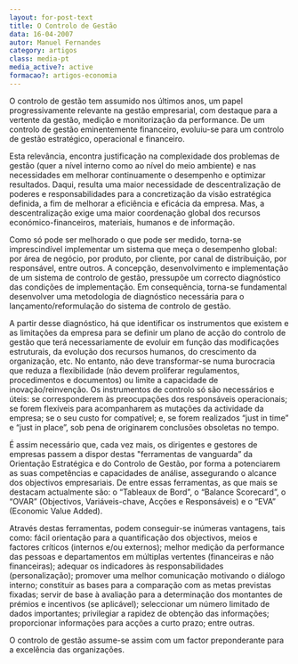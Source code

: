 ```yaml
---
layout: for-post-text
title: O Controlo de Gestão
data: 16-04-2007
autor: Manuel Fernandes
category: artigos
class: media-pt
media_active?: active
formacao?: artigos-economia
---  
```



O controlo de gestão tem assumido nos últimos anos, um papel progressivamente relevante na gestão empresarial, com destaque para a vertente da gestão, medição e monitorização da performance. De um controlo de gestão eminentemente financeiro, evoluiu-se para um controlo de gestão estratégico, operacional e financeiro.

Esta relevância, encontra justificação na complexidade dos problemas de gestão (quer a nível interno como ao nível do meio ambiente) e nas necessidades em melhorar continuamente o desempenho e optimizar resultados. Daqui, resulta uma maior necessidade de descentralização de poderes e responsabilidades para a concretização da visão estratégica definida, a fim de melhorar a eficiência e eficácia da empresa. Mas, a descentralização exige uma maior coordenação global dos recursos económico-financeiros, materiais, humanos e de informação.

Como só pode ser melhorado o que pode ser medido, torna-se imprescindível implementar um sistema que meça o desempenho global: por área de negócio, por produto, por cliente, por canal de distribuição, por responsável, entre outros. A concepção, desenvolvimento e implementação de um sistema de controlo de gestão, pressupõe um correcto diagnóstico das condições de implementação. Em consequência, torna-se fundamental desenvolver uma metodologia de diagnóstico necessária para o lançamento/reformulação do sistema de controlo de gestão.

A partir desse diagnóstico, há que identificar os instrumentos que existem e as limitações da empresa para se definir um plano de acção do controlo de gestão que terá necessariamente de evoluir em função das modificações estruturais, da evolução dos recursos humanos, do crescimento da organização, etc. No entanto, não deve transformar-se numa burocracia que reduza a flexibilidade (não devem proliferar regulamentos, procedimentos e documentos) ou limite a capacidade de inovação/reinvenção. Os instrumentos de controlo só são necessários e úteis: se corresponderem às preocupações dos responsáveis operacionais; se forem flexíveis para acompanharem as mutações da actividade da empresa; se o seu custo for compatível; e, se forem realizados “just in time” e “just in place”, sob pena de originarem conclusões obsoletas no tempo.

É assim necessário que, cada vez mais, os dirigentes e gestores de empresas passem a dispor destas "ferramentas de vanguarda” da Orientação Estratégica e do Controlo de Gestão, por forma a potenciarem as suas competências e capacidades de análise, assegurando o alcance dos objectivos empresariais. De entre essas ferramentas, as que mais se destacam actualmente são: o “Tableaux de Bord”, o “Balance Scorecard”, o “OVAR” (Objectivos, Variáveis-chave, Acções e Responsáveis) e o “EVA” (Economic Value Added).

Através destas ferramentas, podem conseguir-se inúmeras vantagens, tais como: fácil orientação para a quantificação dos objectivos, meios e factores críticos (internos e/ou externos); melhor medição da performance das pessoas e departamentos em múltiplas vertentes (financeiras e não financeiras); adequar os indicadores às responsabilidades (personalização); promover uma melhor comunicação motivando o diálogo interno; constituir as bases para a comparação com as metas previstas fixadas; servir de base à avaliação para a determinação dos montantes de prémios e incentivos (se aplicável); seleccionar um número limitado de dados importantes; privilegiar a rapidez de obtenção das informações; proporcionar informações para acções a curto prazo; entre outras.

O controlo de gestão assume-se assim com um factor preponderante para a excelência das organizações.